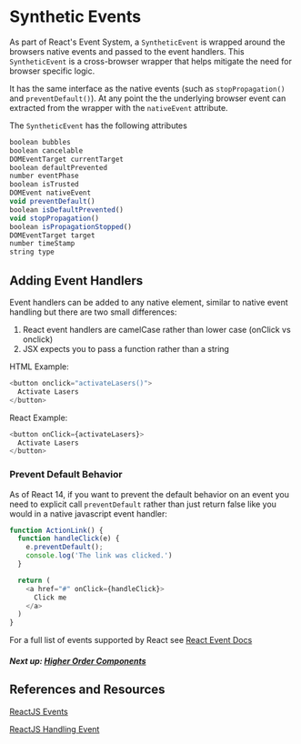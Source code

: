 # Synthetic Events

As part of React's Event System, a `SyntheticEvent` is wrapped around the browsers native events and passed to 
the event handlers. This `SyntheticEvent` is a cross-browser wrapper that helps mitigate the need for browser specific logic.

It has the same interface as the native events (such as `stopPropagation()` and `preventDefault()`). At any point the the
underlying browser event can extracted from the wrapper with the `nativeEvent` attribute.

The `SyntheticEvent` has the following attributes

```javascript
boolean bubbles
boolean cancelable
DOMEventTarget currentTarget
boolean defaultPrevented
number eventPhase
boolean isTrusted
DOMEvent nativeEvent
void preventDefault()
boolean isDefaultPrevented()
void stopPropagation()
boolean isPropagationStopped()
DOMEventTarget target
number timeStamp
string type
```

## Adding Event Handlers

Event handlers can be added to any native element, similar to native event handling but there are two small differences:
1. React event handlers are camelCase rather than lower case (onClick vs onclick)
2. JSX expects you to pass a function rather than a string

HTML Example:
```javascript 1.8
<button onclick="activateLasers()">
  Activate Lasers
</button>
```


React Example:

```javascript 1.8
<button onClick={activateLasers}>
  Activate Lasers
</button>
```

### Prevent Default Behavior

As of React 14, if you want to prevent the default behavior on an event you need to explicit call `preventDefault` rather
than just return false like you would in a native javascript event handler:

```javascript 1.8
function ActionLink() {
  function handleClick(e) {
    e.preventDefault();
    console.log('The link was clicked.')
  }

  return (
    <a href="#" onClick={handleClick}>
      Click me
    </a>
  )
}
```


For a full list of events supported by React see [React Event Docs](https://reactjs.org/docs/events.html)

##### Next up: [Higher Order Components](../9_higher_order_components)

## References and Resources

[ReactJS Events](https://reactjs.org/docs/events.html) 

[ReactJS Handling Event](https://reactjs.org/docs/handling-events.html)

